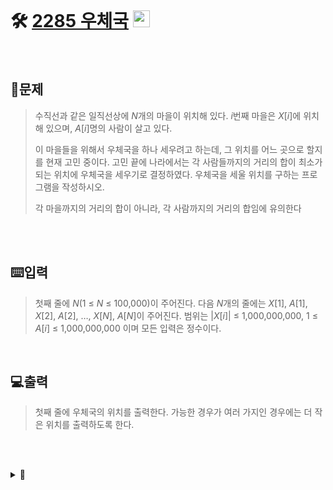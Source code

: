 <br>

# 🛠️ [2285 우체국](http://www.acmicpc.net/problem/2285) <img height="27px" width="27px" src="https://static.solved.ac/tier_small/12.svg"/>
<br>

## 📖문제
>수직선과 같은 일직선상에 $N$개의 마을이 위치해 있다. $i$번째 마을은 $X[i]$에 위치해 있으며, $A[i]$명의 사람이 살고 있다.
>
>이 마을들을 위해서 우체국을 하나 세우려고 하는데, 그 위치를 어느 곳으로 할지를 현재 고민 중이다. 고민 끝에 나라에서는 각 사람들까지의 거리의 합이 최소가 되는 위치에 우체국을 세우기로 결정하였다. 우체국을 세울 위치를 구하는 프로그램을 작성하시오.
>
>각 마을까지의 거리의 합이 아니라, 각 사람까지의 거리의 합임에 유의한다

<br><br>

## ⌨️입력
>첫째 줄에 $N$(1 ≤ $N$ ≤ 100,000)이 주어진다. 다음 $N$개의 줄에는 $X[1]$, $A[1]$, $X[2]$, $A[2]$, …, $X[N]$, $A[N]$이 주어진다. 범위는 $|X[i]|$ ≤ 1,000,000,000, 1 ≤ $A[i]$ ≤ 1,000,000,000 이며 모든 입력은 정수이다.

<br>

## 💻출력
>첫째 줄에 우체국의 위치를 출력한다. 가능한 경우가 여러 가지인 경우에는 더 작은 위치를 출력하도록 한다.

<br><br>

<details>
  <summary>🎈</summary>
  <br>

</details>

<br><br>


